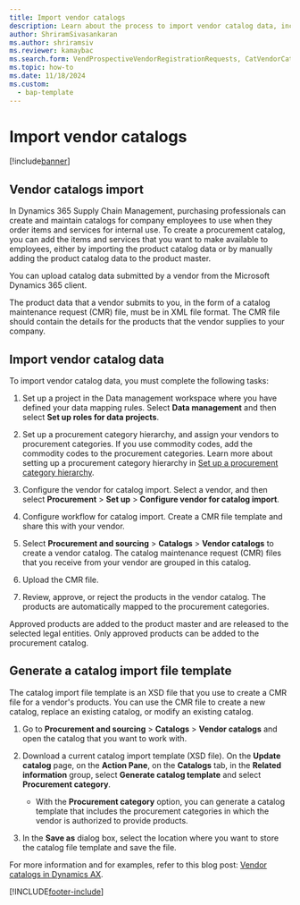 ```yaml
---
title: Import vendor catalogs
description: Learn about the process to import vendor catalog data, including an outline and step-by-step process for importing vendor catalog data.
author: ShriramSivasankaran
ms.author: shriramsiv
ms.reviewer: kamaybac
ms.search.form: VendProspectiveVendorRegistrationRequests, CatVendorCatalogDetails, CatVendorCatalogReleaseApprovedProducts, CatVendorCMRDetails, CatVendorCatalogProductPerCompanyStatus, CatVendorMaintenanceEventLog, CatVendorCatalogReviewTool, CatVendorCatalogFileUpload, CatVendorCatalogMaintenanceRequest, CatVendorCatalogFileInLegalEntity, CatVendorCatalogSchema, CatVendorCatalogFilePreviewPane, CatVendorCatalogImportParameter
ms.topic: how-to
ms.date: 11/18/2024
ms.custom: 
  - bap-template
---
```


# Import vendor catalogs

[!include[banner](../includes/banner.md)]

## Vendor catalogs import

In Dynamics 365 Supply Chain Management, purchasing professionals can create and maintain catalogs for company employees to use when they order items and services for internal use. To create a procurement catalog, you can add the items and services that you want to make available to employees, either by importing the product catalog data or by manually adding the product catalog data to the product master.

You can upload catalog data submitted by a vendor from the Microsoft Dynamics 365 client.

The product data that a vendor submits to you, in the form of a catalog maintenance request (CMR) file, must be in XML file format. The CMR file should contain the details for the products that the vendor supplies to your company.

## Import vendor catalog data

To import vendor catalog data, you must complete the following tasks:

1. Set up a project in the Data management workspace where you have defined your data mapping rules. Select **Data management** and then select **Set up roles for data projects**.

2. Set up a procurement category hierarchy, and assign your vendors to procurement categories. If you use commodity codes, add the commodity codes to the procurement categories. Learn more about setting up a procurement category hierarchy in [Set up a procurement category hierarchy](../procurement/tasks/set-up-procurement-category-hierarchy.md).

3. Configure the vendor for catalog import. Select a vendor, and then select **Procurement** \> **Set up** \> **Configure vendor for catalog import**.

4. Configure workflow for catalog import. Create a CMR file template and share this with your vendor.

5. Select **Procurement and sourcing** \> **Catalogs** \> **Vendor catalogs** to create a vendor catalog. The catalog maintenance request (CMR) files that you receive from your vendor are grouped in this catalog.

6. Upload the CMR file.

7. Review, approve, or reject the products in the vendor catalog. The products are automatically mapped to the procurement categories.

Approved products are added to the product master and are released to the selected legal entities. Only approved products can be added to the procurement catalog.

## Generate a catalog import file template

The catalog import file template is an XSD file that you use to create a CMR file for a vendor's products. You can use the CMR file to create a new catalog, replace an existing catalog, or modify an  existing catalog.

1. Go to **Procurement and sourcing** \> **Catalogs** \> **Vendor catalogs** and open the catalog that you want to work with.

2. Download a current catalog import template (XSD file). On the **Update catalog** page, on the **Action Pane**, on the **Catalogs** tab, in the **Related information** group, select **Generate catalog template** and select **Procurement category**.

    - With the **Procurement category** option, you can generate a catalog template that includes the procurement categories in which the vendor is authorized to provide products.

3. In the **Save as** dialog box, select the location where you want to store the catalog file template and save the file.

For more information and for examples, refer to this blog post: [Vendor catalogs in Dynamics AX](https://blogs.msdn.microsoft.com/dynamicsaxscm/2016/05/25/vendor-catalogs-in-dynamics-ax/).

[!INCLUDE[footer-include](../../includes/footer-banner.md)]
